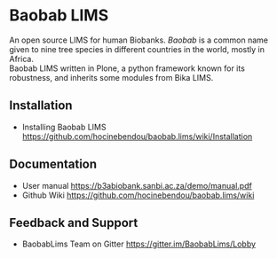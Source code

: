 Baobab LIMS
===========
An open source LIMS for human Biobanks. *Baobab* is a common name given to nine tree species in different countries in the world, mostly in Africa.  
Baobab LIMS written in Plone, a python framework known for its robustness, and inherits some modules from Bika LIMS.

Installation
------------

* Installing Baobab LIMS <https://github.com/hocinebendou/baobab.lims/wiki/Installation>

Documentation
-------------

* User manual <https://b3abiobank.sanbi.ac.za/demo/manual.pdf>
* Github Wiki <https://github.com/hocinebendou/baobab.lims/wiki>

Feedback and Support
--------------------

* BaobabLims Team on Gitter <https://gitter.im/BaobabLims/Lobby>
